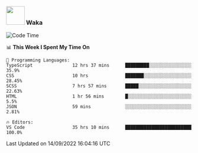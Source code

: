 ### <img src="https://media.giphy.com/media/VgCDAzcKvsR6OM0uWg/giphy.gif" width="50"> Waka

  <!--START_SECTION:waka-->
![Code Time](http://img.shields.io/badge/Code%20Time-868%20hrs%2025%20mins-blue)

📊 **This Week I Spent My Time On** 

```text
💬 Programming Languages: 
TypeScript               12 hrs 37 mins      █████████░░░░░░░░░░░░░░░░   35.9% 
CSS                      10 hrs              ███████░░░░░░░░░░░░░░░░░░   28.45% 
SCSS                     7 hrs 57 mins       █████░░░░░░░░░░░░░░░░░░░░   22.63% 
HTML                     1 hr 56 mins        █░░░░░░░░░░░░░░░░░░░░░░░░   5.5% 
JSON                     59 mins             ░░░░░░░░░░░░░░░░░░░░░░░░░   2.81%

🔥 Editors: 
VS Code                  35 hrs 10 mins      █████████████████████████   100.0%

```


 Last Updated on 14/09/2022 16:04:16 UTC
<!--END_SECTION:waka-->

